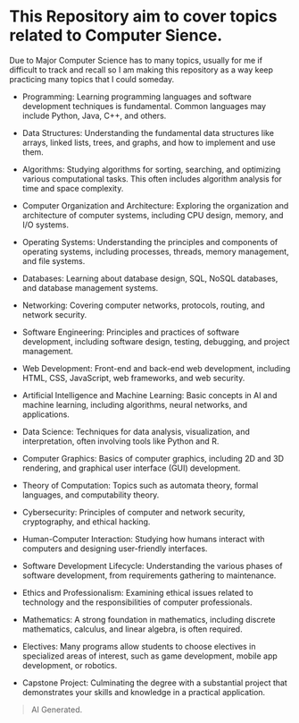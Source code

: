 # This Repository aim to cover topics related to Computer Sience.
Due to Major Computer Science has to many topics, usually for me if difficult to track and recall so I am making this repository as a way keep practicing many topics that I could someday.


- Programming: Learning programming languages and software development techniques is fundamental. Common languages may include Python, Java, C++, and others.

- Data Structures: Understanding the fundamental data structures like arrays, linked lists, trees, and graphs, and how to implement and use them.

- Algorithms: Studying algorithms for sorting, searching, and optimizing various computational tasks. This often includes algorithm analysis for time and space complexity.

- Computer Organization and Architecture: Exploring the organization and architecture of computer systems, including CPU design, memory, and I/O systems.

- Operating Systems: Understanding the principles and components of operating systems, including processes, threads, memory management, and file systems.

- Databases: Learning about database design, SQL, NoSQL databases, and database management systems.

- Networking: Covering computer networks, protocols, routing, and network security.

- Software Engineering: Principles and practices of software development, including software design, testing, debugging, and project management.

- Web Development: Front-end and back-end web development, including HTML, CSS, JavaScript, web frameworks, and web security.

- Artificial Intelligence and Machine Learning: Basic concepts in AI and machine learning, including algorithms, neural networks, and applications.

- Data Science: Techniques for data analysis, visualization, and interpretation, often involving tools like Python and R.

- Computer Graphics: Basics of computer graphics, including 2D and 3D rendering, and graphical user interface (GUI) development.

- Theory of Computation: Topics such as automata theory, formal languages, and computability theory.

- Cybersecurity: Principles of computer and network security, cryptography, and ethical hacking.

- Human-Computer Interaction: Studying how humans interact with computers and designing user-friendly interfaces.

- Software Development Lifecycle: Understanding the various phases of software development, from requirements gathering to maintenance.

- Ethics and Professionalism: Examining ethical issues related to technology and the responsibilities of computer professionals.

- Mathematics: A strong foundation in mathematics, including discrete mathematics, calculus, and linear algebra, is often required.

- Electives: Many programs allow students to choose electives in specialized areas of interest, such as game development, mobile app development, or robotics.

- Capstone Project: Culminating the degree with a substantial project that demonstrates your skills and knowledge in a practical application.
> AI Generated.
